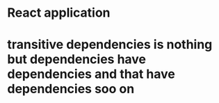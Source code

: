 # React application

# transitive dependencies is  nothing but dependencies have dependencies and that have dependencies soo on
